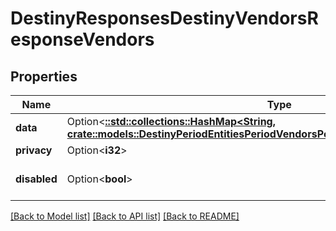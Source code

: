 # DestinyResponsesDestinyVendorsResponseVendors

## Properties

Name | Type | Description | Notes
------------ | ------------- | ------------- | -------------
**data** | Option<[**::std::collections::HashMap<String, crate::models::DestinyPeriodEntitiesPeriodVendorsPeriodDestinyVendorComponent>**](Destiny.Entities.Vendors.DestinyVendorComponent.md)> |  | [optional]
**privacy** | Option<**i32**> |  | [optional]
**disabled** | Option<**bool**> | If true, this component is disabled. | [optional]

[[Back to Model list]](../README.md#documentation-for-models) [[Back to API list]](../README.md#documentation-for-api-endpoints) [[Back to README]](../README.md)


